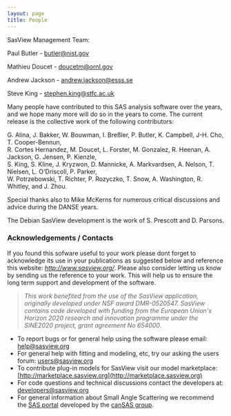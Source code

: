 ```yaml
---
layout: page
title: People
---
```


SasView Management Team:

Paul Butler - [butler@nist.gov](mailto:butler@nist.gov)

Mathieu Doucet - [doucetm@ornl.gov](mailto:doucetm@ornl.gov)

Andrew Jackson - [andrew.jackson@esss.se](mailto:andrew.jackson@esss.se)

Steve King - [stephen.king@stfc.ac.uk](mailto:stephen.king@stfc.ac.uk)

Many people have contributed to this SAS analysis software over the years, and we hope many more will do so in the years to come. The current release is the collective work of the following contributors:

G. Alina, J. Bakker, W. Bouwman, I. Breßler, P. Butler, K. Campbell, J-H. Cho, T. Cooper-Bennun,  
R. Cortes Hernandez, M. Doucet, L. Forster, M. Gonzalez, R. Heenan, A. Jackson, G. Jensen, P. Kienzle,  
S. King, S. Kline, J. Kryzwon, D. Mannicke, A. Markvardsen, A. Nelson, T. Nielsen, L. O'Driscoll, P. Parker,  
W. Potrzebowski, T. Richter, P. Rozyczko, T. Snow, A. Washington, R. Whitley, and J. Zhou.

Special thanks also to Mike McKerns for numerous critical discussions and advice during the DANSE years.

The Debian SasView development is the work of S. Prescott and D. Parsons.

### Acknowledgements / Contacts

If you found this sofware useful to your work please dont forget to acknowledge its use in your publications as suggested below and reference this website: _http://www.sasview.org/_. Please also consider letting us know by sending us the reference to your work. This will help us to ensure the long term support and development of the software.

> _This work benefited from the use of the SasView application, originally developed under NSF award DMR-0520547. SasView contains code developed with funding from the European Union's Horizon 2020 research and innovation programme under the SINE2020 project, grant agreement No 654000._

*   To report bugs or for general help using the software please email: [help@sasview.org](mailto:help@sasview.org)
*   For general help with fitting and modeling, etc, try our asking the users forum: [users@sasview.org](mailto:users@sasview.org)
*   To contribute plug-in models for SasView visit our model marketplace: [http://marketplace.sasview.org](http://marketplace.sasview.org)
*   For code questions and technical discussions contact the developers at: [developers@sasview.org](mailto:developers@sasview.org)
*   For general information about Small Angle Scattering we recommend the [SAS portal](http://smallangle.org) developed by the [canSAS group](http://www.cansas.org).